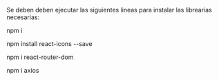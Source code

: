 Se deben deben ejecutar las siguientes lineas para instalar las librearias necesarias:

npm i

npm install react-icons --save

npm i react-router-dom

npm i axios
